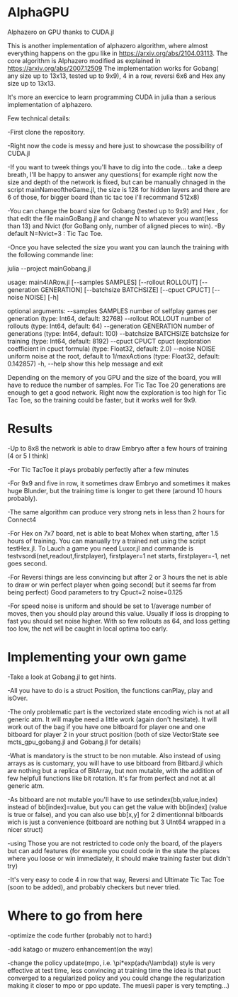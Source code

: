 # AlphaGPU
Alphazero on GPU thanks to CUDA.jl

This is another implementation of alphazero algorithm, where almost everything happens on the gpu like in https://arxiv.org/abs/2104.03113. 
The core algorithm is Alphazero modified as explained in https://arxiv.org/abs/2007.12509
The implementation works for Gobang( any size up to 13x13, tested up to 9x9), 4 in a row, reversi 6x6 and Hex any size up to 13x13. 

It's more an exercice to learn programming CUDA in julia than a serious implementation of alphazero.

Few technical details:

-First clone the repository.

-Right now the code is messy and here just to showcase the possibility of CUDA.jl

-If you want to tweek things you'll have to dig into the code... take a deep breath, I'll be happy to answer any questions( for example right now the size and depth of the network is fixed, but can be manually chnaged in the script mainNameoftheGame.jl, the size is 128 for hidden layers and there are 6 of those, for bigger board than tic tac toe i'll recommand 512x8)

-You can change the board size for Gobang (tested up to 9x9) and Hex , for that edit the file mainGoBang.jl and change N to whatever you want(less than 13) and Nvict (for GoBang only, number of aligned pieces to win).
-By default N=Nvict=3 : Tic Tac Toe.

-Once you have selected the size you want you can launch the training with the following commande line:

julia --project mainGobang.jl

usage: main4IARow.jl [--samples SAMPLES] [--rollout ROLLOUT]
                     [--generation GENERATION] [--batchsize BATCHSIZE]
                     [--cpuct CPUCT] [--noise NOISE] [-h]

optional arguments:
  --samples SAMPLES     number of selfplay games per generation (type:
                        Int64, default: 32768)
  --rollout ROLLOUT     number of rollouts (type: Int64, default: 64)
  --generation GENERATION
                        number of generations (type: Int64, default:
                        100)
  --batchsize BATCHSIZE
                        batchsize for training (type: Int64, default:
                        8192)
  --cpuct CPUCT         cpuct (exploration coefficient in cpuct
                        formula) (type: Float32, default: 2.0)
  --noise NOISE         uniform noise at the root, default to
                        1/maxActions (type: Float32, default:
                        0.142857)
  -h, --help            show this help message and exit
  
Depending on the memory of you GPU and the size of the board, you will have to reduce the number of samples. For Tic Tac Toe 20 generations are enough to get a good network. Right now the exploration is too high for Tic Tac Toe, so the training could be faster, but it works well for 9x9.

# Results
-Up to 8x8 the network is able to draw Embryo after a few hours of training (4 or 5 I think)

-For Tic TacToe it plays probably perfectly after a few minutes 

-For 9x9 and five in row, it sometimes draw Embryo and sometimes it makes huge Blunder, but the training time is longer to get there (around 10 hours probably).

-The same algorithm can produce very strong nets in less than 2 hours for Connect4

-For Hex on 7x7 board, net is able to beat Mohex when starting, after 1.5 hours of training. You can manually try a trained net using the script testHex.jl. 
To Lauch a game you need Luxor.jl and commande is testvsordi(net,readout,firstplayer), firstplayer=1 net starts, firstplayer=-1, net goes second.

-For Reversi things are less convincing but after 2 or 3 hours the net is able to draw or win perfect player when going second( but it seems far from being perfect)
Good parameters to try Cpuct=2 noise=0.125

-For speed noise is uniform and should be set to 1/average number of moves, then you should play around this value. Usually if loss is dropping to fast you should set noise higher. With so few rollouts as 64, and loss getting too low, the net will be caught in local optima too early.

# Implementing your own game
-Take a look at Gobang.jl to get hints.

-All you have to do is a struct Position, the functions canPlay, play and isOver.

-The only problematic part is the vectorized state encoding wich is not at all generic atm. It will maybe need a little work (again don't hesitate). It will work out of the bag if you have one bitboard for player one and one bitboard for player 2 in your struct position (both of size VectorState see mcts_gpu_gobang.jl and Gobang.jl for details)

-What is mandatory is the struct to be non mutable. Also instead of using arrays as is customary, you will have to use bitboard from Bitbard.jl which are nothing but a replica of BitArray, but non mutable, with the addition of few helpfull functions like bit rotation. It's far from perfect and not at all generic atm.

-As bitboard are not mutable you'll have to use setindex(bb,value,index) instead of bb[index]=value, but you can get the value with bb[index] (value is true or false), and you can also use bb[x,y] for 2 dimentionnal bitboards wich is just a convenience (bitboard are nothing but 3 UInt64 wrapped in a nicer struct)

-using Those you are not restricted to code only the board, of the players but can add features (for example you could code in the state the places where you loose or win immediately, it should make training faster but didn't try)

-It's very easy to code 4 in row that way, Reversi and Ultimate Tic Tac Toe (soon to be added), and probably checkers but never tried.

# Where to go from here
-optimize the code further (probably not to hard:)

-add katago or muzero enhancement(on the way)

-change the policy update(mpo, i.e. \pi*exp(adv/\lambda)) style is very effective at test time, less convincing at training time the idea is that puct converged to a regularized policy and you could change the regularization making it closer to mpo or ppo update. The muesli paper is very tempting...)
